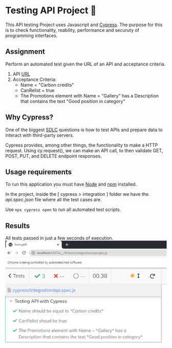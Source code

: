 # Testing API Project :rocket:

This API testing Project uses Javascript and [Cypress](https://www.cypress.io/). The purpose for this is to check functionality, reability, performance and securuty of programming interfaces.

## Assignment

Perform an automated test given the URL of an API and acceptance criteria.
1. API [URL](https://api.tmsandbox.co.nz/v1/Categories/6327/Details.json?catalogue=false)
2. Acceptance Criteria:
    - Name = "Carbon credits"
    - CanRelist = true
    - The Promotions element with Name = "Gallery" has a Description that contains the text "Good position in category"

## Why Cypress?

One of the biggest [SDLC](shorturl.at/apOR5) questions is how to test APIs and prepare data to interact with third-party servers.

Cypress provides, among other things, the functionality to make a HTTP request. Using cy.request(), we can make an API call, to then validate GET, POST, PUT, and DELETE endpoint responses.


## Usage requirements

To run this application you must have [Node](https://nodejs.org/en/) and [npm](https://docs.npmjs.com/about-npm) installed.

In the project, inside the [ cypress > integration ] folder we have the _api.spec.json_ file where all the test cases are.

Use `npx cypress open` to run all automated test scripts.


## Results 
All tests passed in just a few seconds of execution.
![image](https://github.com/Jess2D/TestingAPI/blob/main/results.PNG)
